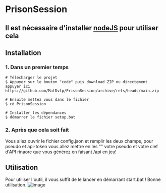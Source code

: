 # PrisonSession
## Il est nécessaire d'installer [nodeJS](https://nodejs.org/fr) pour utiliser cela

## Installation
### 1. Dans un premier temps
```console
# Télécharger le projet
$ Appuyer sur le bouton "code" puis download ZIP ou directement appuyer ici https://github.com/MatDvlp/PrisonSession/archive/refs/heads/main.zip

# Ensuite mettez vous dans le fichier
$ cd PrisonSession

# Installer les dépendances
$ démarrer le fichier setup.bat
```

### 2. Après que cela soit fait
Vous allez ouvrir le fichier config.json et remplir les deux champs, pour pseudo et api-token vous allez mettre en les "" votre pseudo et votre clef d'API rinaorc que vous générez en faisant /api en jeu! 

## Utilisation
Pour utiliser l'outil, il vous suffit de le lancer en démarrant start.bat ! Bonne utilisation. 
![image](https://github.com/MatDvlp/PrisonSession/assets/87903769/366c74a5-49c8-4df5-b44f-b194d102d666)

